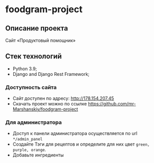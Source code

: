 # foodgram-project
## Описание проекта
Cайт «Продуктовый помощник»


## Стек технологий
* Python 3.9;
* Django and Django Rest Framework;


### Доступность сайта
* Сайт доступен по адресу: http://178.154.207.45
* Скачать проект можно по ссылке https://github.com/mr-Marshanskiy/foodgram-project

### Для администратора
* Доступ к панели администратора осуществляется по url `*/admin_panel`
* Создайте Тэги для рецептов и определите для них цвет `green, purple, orange`. 
* Добавьте ингредиенты